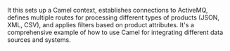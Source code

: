 It this sets up a Camel context, establishes connections to ActiveMQ, defines multiple routes for processing different types of products (JSON, XML, CSV), and applies filters based on product attributes. It's a comprehensive example of how to use Camel for integrating different data sources and systems.